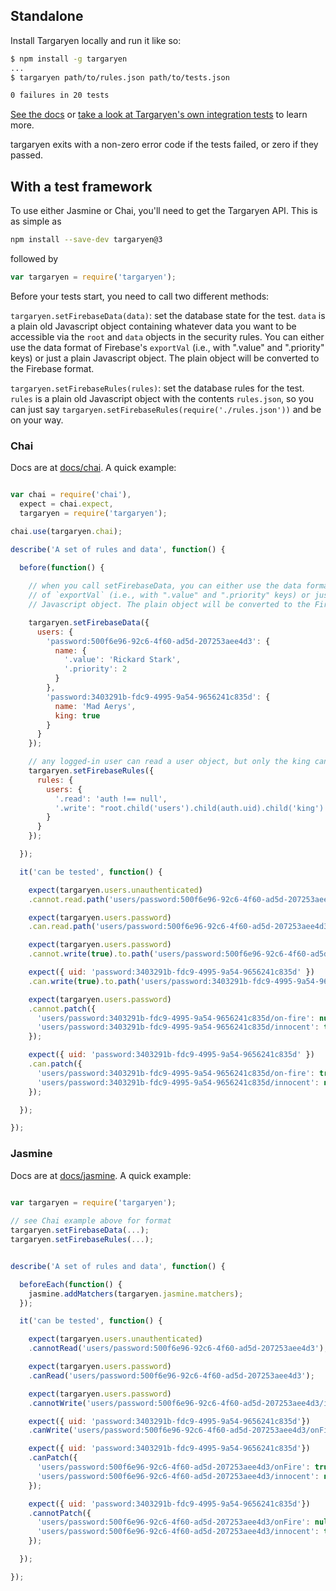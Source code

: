 

## Standalone

Install Targaryen locally and run it like so:

```bash
$ npm install -g targaryen
...
$ targaryen path/to/rules.json path/to/tests.json

0 failures in 20 tests
```

[See the docs](https://github.com/goldibex/targaryen/blob/master/docs/targaryen) or [take a look at Targaryen's own integration tests](https://github.com/goldibex/targaryen/blob/master/test/integration/tests.json) to learn more.

targaryen exits with a non-zero error code if the tests failed, or zero if they passed.

## With a test framework

To use either Jasmine or Chai, you'll need to get the Targaryen API. This is as
simple as

```bash
npm install --save-dev targaryen@3
```

followed by

```js
var targaryen = require('targaryen');
```

Before your tests start, you need to call two different methods:

`targaryen.setFirebaseData(data)`: set the database state for the test. `data` is a plain old Javascript object containing whatever data you want to be accessible via the `root` and `data` objects in the security rules. You can either use the data format of Firebase's `exportVal` (i.e., with ".value" and ".priority" keys) or just a plain Javascript object. The plain object will be converted to the Firebase format. 

`targaryen.setFirebaseRules(rules)`: set the database rules for the test. `rules` is a plain old Javascript object with the contents `rules.json`, so you can just say `targaryen.setFirebaseRules(require('./rules.json'))` and be on your way.

### Chai

Docs are at [docs/chai](https://github.com/goldibex/targaryen/blob/master/docs/chai). A quick example:

```js

var chai = require('chai'),
  expect = chai.expect,
  targaryen = require('targaryen');

chai.use(targaryen.chai);

describe('A set of rules and data', function() {

  before(function() {
    
    // when you call setFirebaseData, you can either use the data format
    // of `exportVal` (i.e., with ".value" and ".priority" keys) or just a plain
    // Javascript object. The plain object will be converted to the Firebase format.

    targaryen.setFirebaseData({
      users: {
        'password:500f6e96-92c6-4f60-ad5d-207253aee4d3': {
          name: {
            '.value': 'Rickard Stark',
            '.priority': 2
          }
        },
        'password:3403291b-fdc9-4995-9a54-9656241c835d': {
          name: 'Mad Aerys',
          king: true
        }
      }
    });

    // any logged-in user can read a user object, but only the king can write them!
    targaryen.setFirebaseRules({
      rules: {
        users: {
          '.read': 'auth !== null',
          '.write': "root.child('users').child(auth.uid).child('king').val() === true"
        }
      }
    });

  });

  it('can be tested', function() {

    expect(targaryen.users.unauthenticated)
    .cannot.read.path('users/password:500f6e96-92c6-4f60-ad5d-207253aee4d3');

    expect(targaryen.users.password)
    .can.read.path('users/password:500f6e96-92c6-4f60-ad5d-207253aee4d3');

    expect(targaryen.users.password)
    .cannot.write(true).to.path('users/password:500f6e96-92c6-4f60-ad5d-207253aee4d3/innocent');

    expect({ uid: 'password:3403291b-fdc9-4995-9a54-9656241c835d' })
    .can.write(true).to.path('users/password:3403291b-fdc9-4995-9a54-9656241c835d/on-fire');

    expect(targaryen.users.password)
    .cannot.patch({
      'users/password:3403291b-fdc9-4995-9a54-9656241c835d/on-fire': null,
      'users/password:3403291b-fdc9-4995-9a54-9656241c835d/innocent': true
    });

    expect({ uid: 'password:3403291b-fdc9-4995-9a54-9656241c835d' })
    .can.patch({
      'users/password:3403291b-fdc9-4995-9a54-9656241c835d/on-fire': true,
      'users/password:3403291b-fdc9-4995-9a54-9656241c835d/innocent': null
    });

  });

});

```

### Jasmine

Docs are at [docs/jasmine](https://github.com/goldibex/targaryen/blob/master/docs/jasmine). A quick example:

```js
  
var targaryen = require('targaryen');

// see Chai example above for format
targaryen.setFirebaseData(...);
targaryen.setFirebaseRules(...);


describe('A set of rules and data', function() {

  beforeEach(function() {
    jasmine.addMatchers(targaryen.jasmine.matchers);    
  });

  it('can be tested', function() {

    expect(targaryen.users.unauthenticated)
    .cannotRead('users/password:500f6e96-92c6-4f60-ad5d-207253aee4d3');

    expect(targaryen.users.password)
    .canRead('users/password:500f6e96-92c6-4f60-ad5d-207253aee4d3');

    expect(targaryen.users.password)
    .cannotWrite('users/password:500f6e96-92c6-4f60-ad5d-207253aee4d3/innocent', true);

    expect({ uid: 'password:3403291b-fdc9-4995-9a54-9656241c835d'})
    .canWrite('users/password:500f6e96-92c6-4f60-ad5d-207253aee4d3/onFire', true);

    expect({ uid: 'password:3403291b-fdc9-4995-9a54-9656241c835d'})
    .canPatch({
      'users/password:500f6e96-92c6-4f60-ad5d-207253aee4d3/onFire': true,
      'users/password:500f6e96-92c6-4f60-ad5d-207253aee4d3/innocent': null
    });

    expect({ uid: 'password:3403291b-fdc9-4995-9a54-9656241c835d'})
    .cannotPatch({
      'users/password:500f6e96-92c6-4f60-ad5d-207253aee4d3/onFire': null,
      'users/password:500f6e96-92c6-4f60-ad5d-207253aee4d3/innocent': true
    });

  });

});

```
